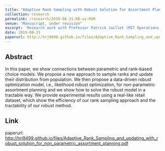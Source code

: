 ```yaml
---
title: "Adaptive Rank Sampling with Robust Solution for Assortment Planning"
collection: research
permalink: /research/2019-08-31-RB-vs-RUM
venue: "Manuscript, under revision"
excerpt: 'Research work with Professor Patrick Jaillet (MIT Operations Research Center) and Dr. Mai Anh (Singapore-MIT Alliance)'
date: 2019-08-31
paperurl: http://hrj9499.github.io/files/Adaptive_Rank_Sampling_and_updating_with_robust_solution_for_non_parametric_assortment_planning.pdf
---
```


## Abstract
In this paper, we show connections between parametric and rank-based choice models.
We propose a new approach to sample ranks and update their distribution from population.
We then propose a data-driven robust optimization model, i.e., likelihood robust optimization, for non-parametric assortment planning and we show how to solve the robust model in
a tractable way. We provide experimental results using a real-like retail dataset, which show
the efficiency of our rank sampling approach and the tractability of our robust method.

## Link
paperurl: http://hrj9499.github.io/files/Adaptive_Rank_Sampling_and_updating_with_robust_solution_for_non_parametric_assortment_planning.pdf
